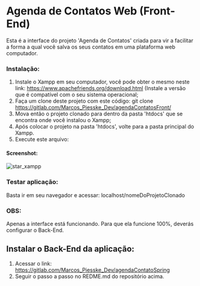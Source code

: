 # Agenda de Contatos Web (Front-End)

Esta é a interface do projeto 'Agenda de Contatos' criada para vir a facilitar a forma a qual você salva os seus contatos em uma plataforma web computador.

### Instalação:

1. Instale o Xampp em seu computador, você pode obter o mesmo neste link: https://www.apachefriends.org/download.html (Instale a versão que é compatível com o seu sistema operacional; 
2. Faça um clone deste projeto com este código:  git clone https://gitlab.com/Marcos_Piesske_Dev/agendaContatosFront/
3. Mova então o projeto clonado para dentro da pasta 'htdocs' que se encontra onde você instalou o Xampp;
4. Após colocar o projeto na pasta 'htdocs', volte para a pasta principal do Xampp.
5. Execute este arquivo: 

#### Screenshot:
![star_xampp](https://gitlab.com/Marcos_Piesske_Dev/agendaContatosFront/-/blob/master/start_xampp.png) 

### Testar aplicação:
Basta ir em seu navegador e acessar: localhost/nomeDoProjetoClonado

### OBS:
Apenas a interface está funcionando. Para que ela funcione 100%, deverás configurar o Back-End. 

## Instalar o Back-End da aplicação:

1. Acessar o link: https://gitlab.com/Marcos_Piesske_Dev/agendaContatoSpring
2. Seguir o passo a passo no REDME.md do repositório acima.

